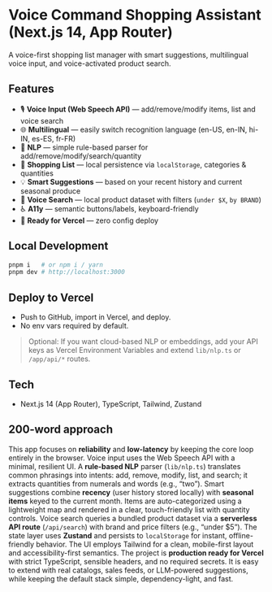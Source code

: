 # Voice Command Shopping Assistant (Next.js 14, App Router)

A voice-first shopping list manager with smart suggestions, multilingual voice input, and voice-activated product search.

## Features

- 🎙️ **Voice Input (Web Speech API)** — add/remove/modify items, list and voice search
- 🌐 **Multilingual** — easily switch recognition language (en-US, en-IN, hi-IN, es-ES, fr-FR)
- 🧠 **NLP** — simple rule-based parser for add/remove/modify/search/quantity
- 🧾 **Shopping List** — local persistence via `localStorage`, categories & quantities
- 💡 **Smart Suggestions** — based on your recent history and current seasonal produce
- 🔎 **Voice Search** — local product dataset with filters (`under $X`, `by BRAND`)
- ♿ **A11y** — semantic buttons/labels, keyboard-friendly
- 🚀 **Ready for Vercel** — zero config deploy

## Local Development

```bash
pnpm i   # or npm i / yarn
pnpm dev # http://localhost:3000
```

## Deploy to Vercel

- Push to GitHub, import in Vercel, and deploy.
- No env vars required by default.

> Optional: If you want cloud-based NLP or embeddings, add your API keys as Vercel Environment Variables and extend `lib/nlp.ts` or `/app/api/*` routes.

## Tech

- Next.js 14 (App Router), TypeScript, Tailwind, Zustand

## 200-word approach

This app focuses on **reliability** and **low-latency** by keeping the core loop entirely in the browser. Voice input uses the Web Speech API with a minimal, resilient UI. A **rule-based NLP** parser (`lib/nlp.ts`) translates common phrasings into intents: add, remove, modify, list, and search; it extracts quantities from numerals and words (e.g., “two”). Smart suggestions combine **recency** (user history stored locally) with **seasonal items** keyed to the current month. Items are auto-categorized using a lightweight map and rendered in a clear, touch-friendly list with quantity controls. Voice search queries a bundled product dataset via a **serverless API route** (`/api/search`) with brand and price filters (e.g., “under $5”). The state layer uses **Zustand** and persists to `localStorage` for instant, offline-friendly behavior. The UI employs Tailwind for a clean, mobile-first layout and accessibility-first semantics. The project is **production ready for Vercel** with strict TypeScript, sensible headers, and no required secrets. It is easy to extend with real catalogs, sales feeds, or LLM-powered suggestions, while keeping the default stack simple, dependency-light, and fast.
